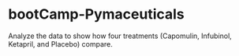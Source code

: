 # bootCamp-Pymaceuticals
Analyze the data to show how four treatments (Capomulin, Infubinol, Ketapril, and Placebo) compare.
